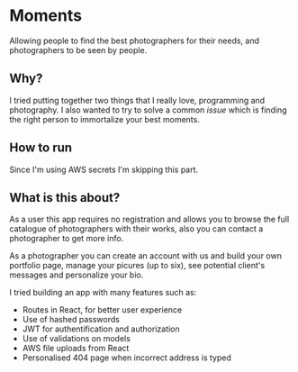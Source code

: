 # Moments

Allowing people to find the best photographers for their needs, and photographers to be seen by people.

## Why?
I tried putting together two things that I really love, programming and photography.
I also wanted to try to solve a common _issue_ which is finding the right person to immortalize your best moments.

## How to run
Since I'm using AWS secrets I'm skipping this part.
## What is this about?
As a user this app requires no registration and allows you to browse the full catalogue of photographers with their works, also you can contact a photographer to get more info.

As a photographer you can create an account with us and build your own portfolio page, manage your picures (up to six), see potential client's messages and personalize your bio.

I tried building an app with many features such as:
* Routes in React, for better user experience
* Use of hashed passwords
* JWT for authentification and authorization
* Use of validations on models
* AWS file uploads from React
* Personalised 404 page when incorrect address is typed

